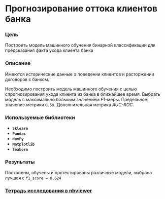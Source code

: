# Прогнозирование оттока клиентов банка

### Цель

Построить модель машинного обучения бинарной классификации для предсказания факта ухода клиента банка

### Описание

Имеются исторические данные о поведении клиентов и расторжении договоров с банком. 

Необходимо построить модель машинного обучения с целью спрогнозирования ухода клиента из банка в ближайшее время. Выбрать модель с максимально большим значением *F1*-меры. Предельное значение метрики `0.59`. Дополнительная метрика *AUC-ROC*.

### Используемые библиотеки
- **`Sklearn`**
- **`Pandas`**
- **`NumPy`**
- **`Matplotlib`**
- **`Seaborn`**

### Результаты

Построены, обучены и протестированы различные модели, выбрана лучшая с `f1_score = 0.624`

### [Тетрадь исследования в nbviewer](https://nbviewer.org/github/hairymax/Yandex.Practicum.DataScience/blob/main/06%20%D0%9F%D1%80%D0%BE%D0%B3%D0%BD%D0%BE%D0%B7%D0%B8%D1%80%D0%BE%D0%B2%D0%B0%D0%BD%D0%B8%D0%B5%20%D0%BE%D1%82%D1%82%D0%BE%D0%BA%D0%B0%20%D0%BA%D0%BB%D0%B8%D0%B5%D0%BD%D1%82%D0%BE%D0%B2%20%D0%B1%D0%B0%D0%BD%D0%BA%D0%B0/project6.ipynb)
